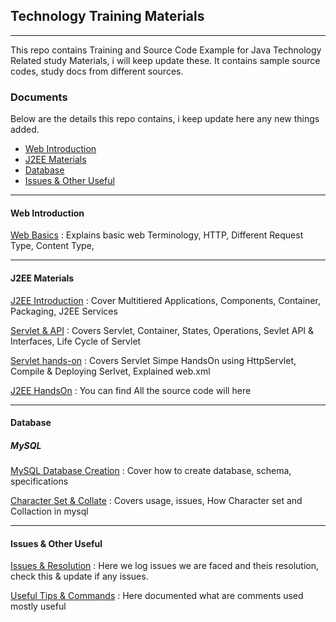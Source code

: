 ## Technology Training Materials
***

This repo contains Training and Source Code Example for Java Technology Related study Materials, i will keep update these. It contains sample source codes, study docs from different sources.

### Documents

Below are the details this repo contains, i keep update here any new things added.

* [Web Introduction](#web-introduction)
* [J2EE Materials](#j2ee-materials)
* [Database](#database)
* [Issues & Other Useful](#issues--other-useful)

***
#### Web Introduction
[Web Basics](/web/1-web-basics.md)
:	Explains basic web Terminology, HTTP, Different Request Type, Content Type,

***
#### J2EE Materials

[J2EE Introduction](/J2EE/docs/1-j2ee-intro.md)
:	Cover Multitiered Applications, Components, Container, Packaging, J2EE Services

[Servlet & API](/J2EE/docs/2-j2ee-servlet.md)
:	Covers Servlet, Container, States, Operations, Sevlet API & Interfaces, Life Cycle of Servlet

[Servlet hands-on](/J2EE/docs/3-j2ee-servlet-handson.md)
: Covers Servlet Simpe HandsOn using HttpServlet, Compile & Deploying Serlvet, Explained web.xml

[J2EE HandsOn](/J2EE/docs/hands-on)
: You can find All the source code will here

***
#### Database
##### MySQL
[MySQL  Database Creation](/database/mysql/mysql_create_db.md)
:	Cover how to create database, schema, specifications

[Character Set & Collate](/database/mysql/mysql_characterset_collate.md)
:	Covers usage, issues, How Character set and Collaction in mysql

***


#### Issues & Other Useful
[Issues & Resolution](issues/java-issues.md)
: Here we log issues we are faced and theis resolution, check this & update if any issues.

[Useful Tips & Commands](useful-tips-commands.md)
: Here documented what are comments used mostly useful
